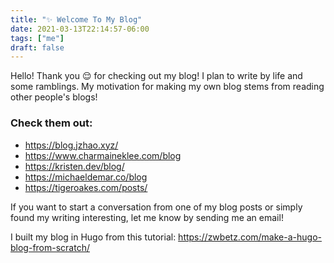 ```yaml
---
title: "✨ Welcome To My Blog"
date: 2021-03-13T22:14:57-06:00
tags: ["me"]
draft: false
---
```


Hello! Thank you 😌 for checking out my blog! I plan to write by life and some ramblings. My motivation for making my own blog stems from reading other people's blogs! 
<!--more-->

### Check them out:
- https://blog.jzhao.xyz/
- https://www.charmaineklee.com/blog
- https://kristen.dev/blog/
- https://michaeldemar.co/blog
- https://tigeroakes.com/posts/

If you want to start a conversation from one of my blog posts or simply found my writing interesting, let me know by sending me an email!

I built my blog in Hugo from this tutorial: https://zwbetz.com/make-a-hugo-blog-from-scratch/